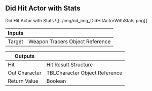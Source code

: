 ## Did Hit Actor with Stats
Did Hit Actor with Stats
![[../img/nd_img_DidHitActorWithStats.png]]

|Inputs||
|--|--|
| Target | Weapon Tracers Object Reference |

|Outputs||
|--|--|
| Hit | Hit Result Structure |
| Out Character | TBLCharacter Object Reference |
| Return Value | Boolean |
